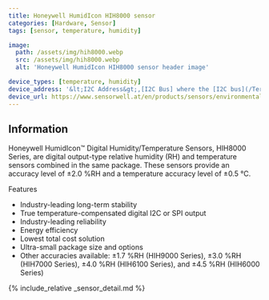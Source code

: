 ```yaml
---
title: Honeywell HumidIcon HIH8000 sensor
categories: [Hardware, Sensor]
tags: [sensor, temperature, humidity]

image:
  path: /assets/img/hih8000.webp
  src: /assets/img/hih8000.webp
  alt: 'Honeywell HumidIcon HIH8000 sensor header image'

device_types: [temperature, humidity]
device_address: '&lt;I2C Address&gt;,[I2C Bus] where the [I2C bus](/TerrariumPI/hardware#i2c-bus) is optional<br />Ex: `0x3f`'
device_url: https://www.sensorwell.at/en/products/sensors/environmental-sensors/humidity-sensors/honeywell-humidicon-hih8000-series/
---
```


## Information

Honeywell HumidIcon™ Digital Humidity/Temperature Sensors, HIH8000 Series, are digital output-type relative humidity (RH) and temperature sensors combined in the same package. These sensors provide an accuracy level of ±2.0 %RH and a temperature accuracy level of ±0.5 °C.

Features

- Industry-leading long-term stability
- True temperature-compensated digital I2C or SPI output
- Industry-leading reliability
- Energy efficiency
- Lowest total cost solution
- Ultra-small package size and options
- Other accuracies available: ±1.7 %RH (HIH9000 Series), ±3.0 %RH (HIH7000 Series), ±4.0 %RH (HIH6100 Series), and ±4.5 %RH (HIH6000 Series)

{% include_relative _sensor_detail.md %}
